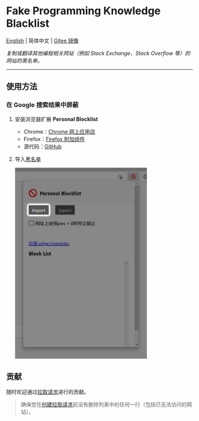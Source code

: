 # Fake Programming Knowledge Blacklist

[English](https://github.com/ThrRip/fake-programming-knowledge-blacklist/blob/master/README.md) | 简体中文 | [Gitee 镜像](https://gitee.com/ThrRip/fake-programming-knowledge-blacklist)

_复制或翻译其他编程相关网站（例如 Stack Exchange、Stack Overflow 等）的网站的黑名单。_

---

## 使用方法

### 在 Google 搜索结果中屏蔽

1. 安装浏览器扩展 **Personal Blocklist**
   - Chrome：[Chrome 网上应用店](https://chrome.google.com/webstore/detail/personal-blocklistnot-by/cbbbhelcpfjhdcncigdlkabmjbgokmpg)
   - Firefox：[Firefox 附加组件](https://addons.mozilla.org/zh-CN/firefox/addon/personal-blocklist/)
   - 源代码：[GitHub](https://github.com/sunadarake/Personal_Blocklist)

2. 导入[黑名单](https://github.com/ThrRip/fake-programming-knowledge-blacklist/blob/master/personal-blocklist.txt)

   ![导入](assets/img/import.webp)

## 贡献

随时欢迎通过[拉取请求](https://github.com/ThrRip/fake-programming-knowledge-blacklist/pulls)进行的贡献。

> 确保您在[创建拉取请求](https://github.com/ThrRip/fake-programming-knowledge-blacklist/compare)前没有删除列表中的任何一行（包括已无法访问的网站）。
